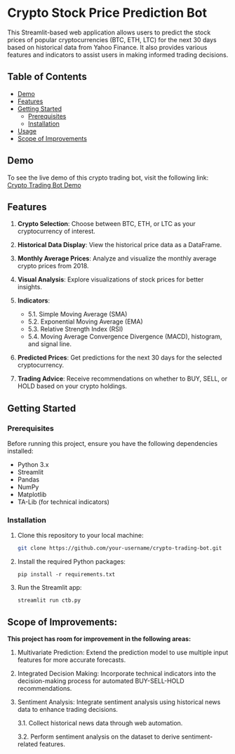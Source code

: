 # Crypto Stock Price Prediction Bot

This Streamlit-based web application allows users to predict the stock prices of popular cryptocurrencies (BTC, ETH, LTC) for the next 30 days based on historical data from Yahoo Finance. It also provides various features and indicators to assist users in making informed trading decisions.

## Table of Contents

- [Demo](#demo)
- [Features](#features)
- [Getting Started](#getting-started)
  - [Prerequisites](#prerequisites)
  - [Installation](#installation)
- [Usage](#usage)
- [Scope of Improvements](#scope-of-improvements)

## Demo

To see the live demo of this crypto trading bot, visit the following link: 
[Crypto Trading Bot Demo](https://intelcryptoguidetradingbot-gv6oli6lrssm4q7qqmczd9.streamlit.app/)

## Features

1. **Crypto Selection**: Choose between BTC, ETH, or LTC as your cryptocurrency of interest.

2. **Historical Data Display**: View the historical price data as a DataFrame.

3. **Monthly Average Prices**: Analyze and visualize the monthly average crypto prices from 2018.

4. **Visual Analysis**: Explore visualizations of stock prices for better insights.

5. **Indicators**:
   - 5.1. Simple Moving Average (SMA)
   - 5.2. Exponential Moving Average (EMA)
   - 5.3. Relative Strength Index (RSI)
   - 5.4. Moving Average Convergence Divergence (MACD), histogram, and signal line.

6. **Predicted Prices**: Get predictions for the next 30 days for the selected cryptocurrency.

7. **Trading Advice**: Receive recommendations on whether to BUY, SELL, or HOLD based on your crypto holdings.

## Getting Started

### Prerequisites

Before running this project, ensure you have the following dependencies installed:

- Python 3.x
- Streamlit
- Pandas
- NumPy
- Matplotlib
- TA-Lib (for technical indicators)

### Installation

1. Clone this repository to your local machine:

   ```bash
   git clone https://github.com/your-username/crypto-trading-bot.git

3. Install the required Python packages:
   
       pip install -r requirements.txt
4. Run the Streamlit app:

       streamlit run ctb.py


## Scope of Improvements:
**This project has room for improvement in the following areas:**

1. Multivariate Prediction: Extend the prediction model to use multiple input features for more accurate forecasts.

2. Integrated Decision Making: Incorporate technical indicators into the decision-making process for automated BUY-SELL-HOLD recommendations.

3. Sentiment Analysis: Integrate sentiment analysis using historical news data to enhance trading decisions.

   3.1. Collect historical news data through web automation.

   3.2. Perform sentiment analysis on the dataset to derive sentiment-related features.
